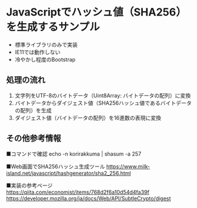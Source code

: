 JavaScriptでハッシュ値（SHA256）を生成するサンプル
=============================================

+ 標準ライブラリのみで実装
+ IE11では動作しない
+ 冷やかし程度のBootstrap

処理の流れ
---------
1. 文字列をUTF-8のバイトデータ（Uint8Array: バイトデータの配列）に変換
2. バイトデータからダイジェスト値（SHA256ハッシュ値であるバイトデータの配列）を生成
3. ダイジェスト値（バイトデータの配列）を16進数の表現に変換

その他参考情報
------------
■コマンドで確認
echo -n korirakkuma | shasum -a 257

■Web画面でSHA256ハッシュ生成ツール
https://www.milk-island.net/javascript/hashgenerator/sha2_256.html

■実装の参考ページ
https://qiita.com/economist/items/768d2f6a10d54d4fa39f
https://developer.mozilla.org/ja/docs/Web/API/SubtleCrypto/digest
